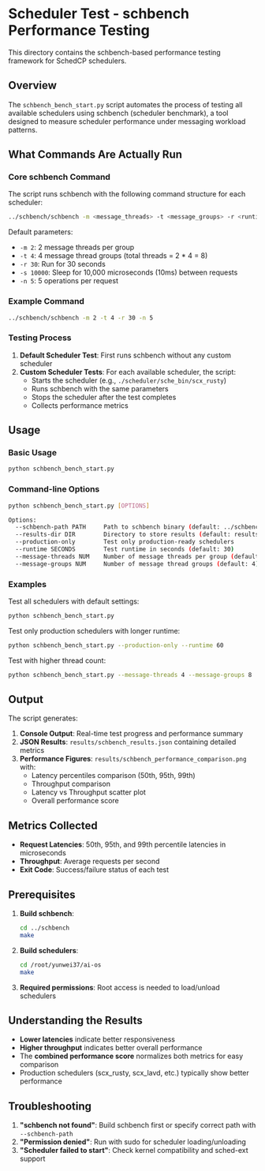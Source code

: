 # Scheduler Test - schbench Performance Testing

This directory contains the schbench-based performance testing framework for SchedCP schedulers.

## Overview

The `schbench_bench_start.py` script automates the process of testing all available schedulers using schbench (scheduler benchmark), a tool designed to measure scheduler performance under messaging workload patterns.

## What Commands Are Actually Run

### Core schbench Command

The script runs schbench with the following command structure for each scheduler:

```bash
../schbench/schbench -m <message_threads> -t <message_groups> -r <runtime> -s <sleeptime> -n <operations>
```

Default parameters:
- `-m 2`: 2 message threads per group
- `-t 4`: 4 message thread groups (total threads = 2 * 4 = 8)
- `-r 30`: Run for 30 seconds
- `-s 10000`: Sleep for 10,000 microseconds (10ms) between requests
- `-n 5`: 5 operations per request

### Example Command
```bash
../schbench/schbench -m 2 -t 4 -r 30 -n 5
```

### Testing Process

1. **Default Scheduler Test**: First runs schbench without any custom scheduler
2. **Custom Scheduler Tests**: For each available scheduler, the script:
   - Starts the scheduler (e.g., `./scheduler/sche_bin/scx_rusty`)
   - Runs schbench with the same parameters
   - Stops the scheduler after the test completes
   - Collects performance metrics

## Usage

### Basic Usage
```bash
python schbench_bench_start.py
```

### Command-line Options
```bash
python schbench_bench_start.py [OPTIONS]

Options:
  --schbench-path PATH     Path to schbench binary (default: ../schbench/schbench)
  --results-dir DIR        Directory to store results (default: results)
  --production-only        Test only production-ready schedulers
  --runtime SECONDS        Test runtime in seconds (default: 30)
  --message-threads NUM    Number of message threads per group (default: 2)
  --message-groups NUM     Number of message thread groups (default: 4)
```

### Examples

Test all schedulers with default settings:
```bash
python schbench_bench_start.py
```

Test only production schedulers with longer runtime:
```bash
python schbench_bench_start.py --production-only --runtime 60
```

Test with higher thread count:
```bash
python schbench_bench_start.py --message-threads 4 --message-groups 8
```

## Output

The script generates:

1. **Console Output**: Real-time test progress and performance summary
2. **JSON Results**: `results/schbench_results.json` containing detailed metrics
3. **Performance Figures**: `results/schbench_performance_comparison.png` with:
   - Latency percentiles comparison (50th, 95th, 99th)
   - Throughput comparison
   - Latency vs Throughput scatter plot
   - Overall performance score

## Metrics Collected

- **Request Latencies**: 50th, 95th, and 99th percentile latencies in microseconds
- **Throughput**: Average requests per second
- **Exit Code**: Success/failure status of each test

## Prerequisites

1. **Build schbench**:
   ```bash
   cd ../schbench
   make
   ```

2. **Build schedulers**:
   ```bash
   cd /root/yunwei37/ai-os
   make
   ```

3. **Required permissions**: Root access is needed to load/unload schedulers

## Understanding the Results

- **Lower latencies** indicate better responsiveness
- **Higher throughput** indicates better overall performance
- The **combined performance score** normalizes both metrics for easy comparison
- Production schedulers (scx_rusty, scx_lavd, etc.) typically show better performance

## Troubleshooting

1. **"schbench not found"**: Build schbench first or specify correct path with `--schbench-path`
2. **"Permission denied"**: Run with sudo for scheduler loading/unloading
3. **"Scheduler failed to start"**: Check kernel compatibility and sched-ext support